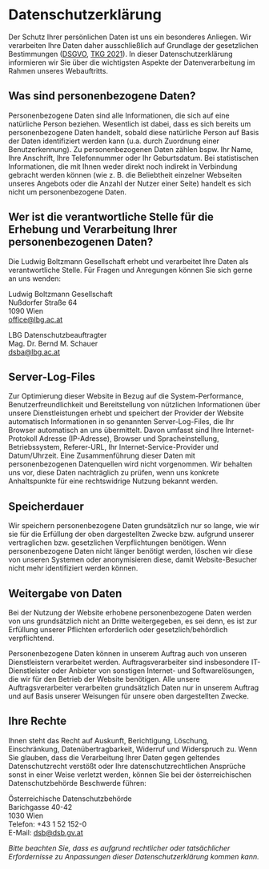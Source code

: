 # Datenschutzerklärung

Der Schutz Ihrer persönlichen Daten ist uns ein besonderes Anliegen. Wir verarbeiten Ihre Daten daher ausschließlich auf Grundlage der gesetzlichen Bestimmungen ([DSGVO](https://www.ris.bka.gv.at/GeltendeFassung.wxe?Abfrage=Bundesnormen&Gesetzesnummer=10001597), [TKG 2021](https://ris.bka.gv.at/GeltendeFassung.wxe?Abfrage=Bundesnormen&Gesetzesnummer=20011678)). In dieser Datenschutzerklärung informieren wir Sie über die wichtigsten Aspekte der Datenverarbeitung im Rahmen unseres Webauftritts.

## Was sind personenbezogene Daten?

Personenbezogene Daten sind alle Informationen, die sich auf eine natürliche Person beziehen. Wesentlich ist dabei, dass es sich bereits um personenbezogene Daten handelt, sobald diese natürliche Person auf Basis der Daten identifiziert werden kann (u.a. durch Zuordnung einer Benutzerkennung). Zu personenbezogenen Daten zählen bspw. Ihr Name, Ihre Anschrift, Ihre Telefonnummer oder Ihr Geburtsdatum. Bei statistischen Informationen, die mit Ihnen weder direkt noch indirekt in Verbindung gebracht werden können (wie z. B. die Beliebtheit einzelner Webseiten unseres Angebots oder die Anzahl der Nutzer einer Seite) handelt es sich nicht um personenbezogene Daten.

## Wer ist die verantwortliche Stelle für die Erhebung und Verarbeitung Ihrer personenbezogenen Daten?

Die Ludwig Boltzmann Gesellschaft erhebt und verarbeitet Ihre Daten als verantwortliche Stelle. Für Fragen und Anregungen können Sie sich gerne an uns wenden:

Ludwig Boltzmann Gesellschaft  
Nußdorfer Straße 64  
1090 Wien  
[office@lbg.ac.at](mailto:office@lbg.ac.at)  

LBG Datenschutzbeauftragter  
Mag. Dr. Bernd M. Schauer  
[dsba@lbg.ac.at](mailto:dsba@lbg.ac.at)  

## Server-Log-Files

Zur Optimierung dieser Website in Bezug auf die System-Performance, Benutzerfreundlichkeit und Bereitstellung von nützlichen Informationen über unsere Dienstleistungen erhebt und speichert der Provider der Website automatisch Informationen in so genannten Server-Log-Files, die Ihr Browser automatisch an uns übermittelt. Davon umfasst sind Ihre Internet-Protokoll Adresse (IP-Adresse), Browser und Spracheinstellung, Betriebssystem, Referer-URL, Ihr Internet-Service-Provider und Datum/Uhrzeit. Eine Zusammenführung dieser Daten mit personenbezogenen Datenquellen wird nicht vorgenommen. Wir behalten uns vor, diese Daten nachträglich zu prüfen, wenn uns konkrete Anhaltspunkte für eine rechtswidrige Nutzung bekannt werden.

## Speicherdauer

Wir speichern personenbezogene Daten grundsätzlich nur so lange, wie wir sie für die Erfüllung der oben dargestellten Zwecke bzw. aufgrund unserer vertraglichen bzw. gesetzlichen Verpflichtungen benötigen. Wenn personenbezogene Daten nicht länger benötigt werden, löschen wir diese von unseren Systemen oder anonymisieren diese, damit Website-Besucher nicht mehr identifiziert werden können.

## Weitergabe von Daten

Bei der Nutzung der Website erhobene personenbezogene Daten werden von uns grundsätzlich nicht an Dritte weitergegeben, es sei denn, es ist zur Erfüllung unserer Pflichten erforderlich oder gesetzlich/behördlich verpflichtend.

Personenbezogene Daten können in unserem Auftrag auch von unseren Dienstleistern verarbeitet werden. Auftragsverarbeiter sind insbesondere IT-Dienstleister oder Anbieter von sonstigen Internet- und Softwarelösungen, die wir für den Betrieb der Website benötigen. Alle unsere Auftragsverarbeiter verarbeiten grundsätzlich Daten nur in unserem Auftrag und auf Basis unserer Weisungen für unsere oben dargestellten Zwecke.

## Ihre Rechte

Ihnen steht das Recht auf Auskunft, Berichtigung, Löschung, Einschränkung, Datenübertragbarkeit, Widerruf und Widerspruch zu. Wenn Sie glauben, dass die Verarbeitung Ihrer Daten gegen geltendes Datenschutzrecht verstößt oder Ihre datenschutzrechtlichen Ansprüche sonst in einer Weise verletzt werden, können Sie bei der österreichischen Datenschutzbehörde Beschwerde führen:

Österreichische Datenschutzbehörde  
Barichgasse 40-42  
1030 Wien  
Telefon: +43 1 52 152-0  
E-Mail: [dsb@dsb.gv.at](mailto:dsb@dsb.gv.at)  

*Bitte beachten Sie, dass es aufgrund rechtlicher oder tatsächlicher Erfordernisse zu Anpassungen dieser Datenschutzerklärung kommen kann.*
